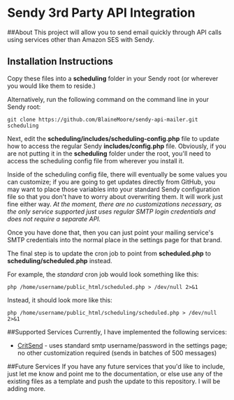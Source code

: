 Sendy 3rd Party API Integration
===============================

##About
This project will allow you to send email quickly through API calls using services other than Amazon SES with Sendy.

## Installation Instructions
Copy these files into a **scheduling** folder in your Sendy root (or wherever you would like them to reside.)

Alternatively, run the following command on the command line in your Sendy root:
```
git clone https://github.com/BlaineMoore/sendy-api-mailer.git scheduling
```

Next, edit the **scheduling/includes/scheduling-config.php** file to update how to access the regular Sendy
**includes/config.php** file. Obviously, if you are not putting it in the **scheduling** folder under the root, you'll
need to access the scheduling config file from wherever you install it.

Inside of the scheduling config file, there will eventually be some values you can customize; if you are going to get
updates directly from GitHub, you may want to place those variables into your standard Sendy configuration file so that
you don't have to worry about overwriting them. It will work just fine either way. *At the moment, there are no
customizations necessary, as the only service supported just uses regular SMTP login credentials and does not require a
separate API.*

Once you have done that, then you can just point your mailing service's SMTP credentials into the normal place in the
settings page for that brand.

The final step is to update the cron job to point from **scheduled.php** to **scheduling/scheduled.php** instead.

For example, the *standard* cron job would look something like this:
```
php /home/username/public_html/scheduled.php > /dev/null 2>&1
```
Instead, it should look more like this:
```
php /home/username/public_html/scheduling/scheduled.php > /dev/null 2>&1
```

##Supported Services
Currently, I have implemented the following services:

* [CritSend](http://www.critsend.com) - uses standard smtp username/password in the settings page; no other customization required (sends in batches of 500 messages)

##Future Services
If you have any future services that you'd like to include, just let me know and point me to the documentation, or else
use any of the existing files as a template and push the update to this repository. I will be adding more.


